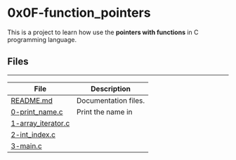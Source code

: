 # 0x0F-function_pointers

This is a project to learn how use the **pointers with functions** in C programming language.



## Files
___

|File | Description|
|---|---|
[README.md](./README.md) | Documentation files.
[0-print_name.c](./0-print_name.c) | Print the name in
[1-array_iterator.c](./1-array_iterator.c) |
[2-int_index.c](./2-int_index.c) |
[3-main.c](./3-main.c) |
